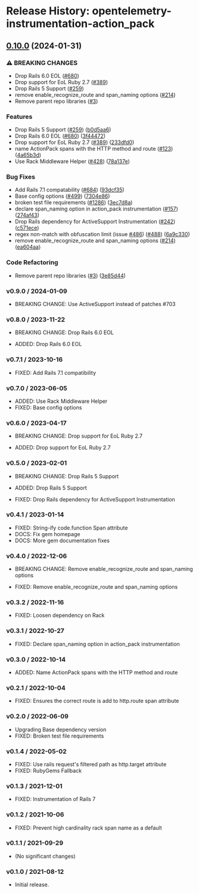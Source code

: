 # Release History: opentelemetry-instrumentation-action_pack

## [0.10.0](https://github.com/Shopify/opentelemetry-ruby-contrib/compare/opentelemetry-instrumentation-action_pack-v0.9.0...opentelemetry-instrumentation-action_pack/v0.10.0) (2024-01-31)


### ⚠ BREAKING CHANGES

* Drop Rails 6.0 EOL ([#680](https://github.com/Shopify/opentelemetry-ruby-contrib/issues/680))
* Drop support for EoL Ruby 2.7 ([#389](https://github.com/Shopify/opentelemetry-ruby-contrib/issues/389))
* Drop Rails 5 Support ([#259](https://github.com/Shopify/opentelemetry-ruby-contrib/issues/259))
* remove enable_recognize_route and span_naming options ([#214](https://github.com/Shopify/opentelemetry-ruby-contrib/issues/214))
* Remove parent repo libraries ([#3](https://github.com/Shopify/opentelemetry-ruby-contrib/issues/3))

### Features

* Drop Rails 5 Support ([#259](https://github.com/Shopify/opentelemetry-ruby-contrib/issues/259)) ([b0d5aa6](https://github.com/Shopify/opentelemetry-ruby-contrib/commit/b0d5aa68dd660546d28f8f89ef9004ec776c7bf6))
* Drop Rails 6.0 EOL ([#680](https://github.com/Shopify/opentelemetry-ruby-contrib/issues/680)) ([3f44472](https://github.com/Shopify/opentelemetry-ruby-contrib/commit/3f44472230964017d1831a47ea0661dc92d55909))
* Drop support for EoL Ruby 2.7 ([#389](https://github.com/Shopify/opentelemetry-ruby-contrib/issues/389)) ([233dfd0](https://github.com/Shopify/opentelemetry-ruby-contrib/commit/233dfd0dae81346e9687090f9d8dfb85215e0ba7))
* name ActionPack spans with the HTTP method and route ([#123](https://github.com/Shopify/opentelemetry-ruby-contrib/issues/123)) ([4a65b3d](https://github.com/Shopify/opentelemetry-ruby-contrib/commit/4a65b3d7f76603eba1d958964c64093f47846929))
* Use Rack Middleware Helper ([#428](https://github.com/Shopify/opentelemetry-ruby-contrib/issues/428)) ([78a137e](https://github.com/Shopify/opentelemetry-ruby-contrib/commit/78a137e6e95e4f4358e9a0f46d5e3e929e9f35be))


### Bug Fixes

* Add Rails 7.1 compatability ([#684](https://github.com/Shopify/opentelemetry-ruby-contrib/issues/684)) ([93dcf35](https://github.com/Shopify/opentelemetry-ruby-contrib/commit/93dcf359a8a66d17fed545f7a642f1d3a83d4ef4))
* Base config options ([#499](https://github.com/Shopify/opentelemetry-ruby-contrib/issues/499)) ([7304e86](https://github.com/Shopify/opentelemetry-ruby-contrib/commit/7304e86e9a3beba5c20f790b256bbb54469411ca))
* broken test file requirements ([#1286](https://github.com/Shopify/opentelemetry-ruby-contrib/issues/1286)) ([3ec7d8a](https://github.com/Shopify/opentelemetry-ruby-contrib/commit/3ec7d8a456dbd3c9bbad7b397a3da8b8a311d8e3))
* declare span_naming option in action_pack instrumentation ([#157](https://github.com/Shopify/opentelemetry-ruby-contrib/issues/157)) ([274af43](https://github.com/Shopify/opentelemetry-ruby-contrib/commit/274af43974a6830e883032661bddefbd2bdd0570))
* Drop Rails dependency for ActiveSupport Instrumentation ([#242](https://github.com/Shopify/opentelemetry-ruby-contrib/issues/242)) ([c571ece](https://github.com/Shopify/opentelemetry-ruby-contrib/commit/c571ecee6283e877fb7df3ea2b01acf722410551))
* regex non-match with obfuscation limit (issue [#486](https://github.com/Shopify/opentelemetry-ruby-contrib/issues/486)) ([#488](https://github.com/Shopify/opentelemetry-ruby-contrib/issues/488)) ([6a9c330](https://github.com/Shopify/opentelemetry-ruby-contrib/commit/6a9c33088c6c9f39b2bc30247a3ed825553c07d4))
* remove enable_recognize_route and span_naming options ([#214](https://github.com/Shopify/opentelemetry-ruby-contrib/issues/214)) ([ea604aa](https://github.com/Shopify/opentelemetry-ruby-contrib/commit/ea604aa77e0d4c26e1d178877dea75c795f039ee))


### Code Refactoring

* Remove parent repo libraries ([#3](https://github.com/Shopify/opentelemetry-ruby-contrib/issues/3)) ([3e85d44](https://github.com/Shopify/opentelemetry-ruby-contrib/commit/3e85d4436d338f326816c639cd2087751c63feb1))

### v0.9.0 / 2024-01-09

* BREAKING CHANGE: Use ActiveSupport instead of patches #703 

### v0.8.0 / 2023-11-22

* BREAKING CHANGE: Drop Rails 6.0 EOL

* ADDED: Drop Rails 6.0 EOL

### v0.7.1 / 2023-10-16

* FIXED: Add Rails 7.1 compatibility

### v0.7.0 / 2023-06-05

* ADDED: Use Rack Middleware Helper
* FIXED: Base config options 

### v0.6.0 / 2023-04-17

* BREAKING CHANGE: Drop support for EoL Ruby 2.7

* ADDED: Drop support for EoL Ruby 2.7 

### v0.5.0 / 2023-02-01

* BREAKING CHANGE: Drop Rails 5 Support 

* ADDED: Drop Rails 5 Support 
* FIXED: Drop Rails dependency for ActiveSupport Instrumentation 

### v0.4.1 / 2023-01-14

* FIXED: String-ify code.function Span attribute
* DOCS: Fix gem homepage 
* DOCS: More gem documentation fixes 

### v0.4.0 / 2022-12-06

* BREAKING CHANGE: Remove enable_recognize_route and span_naming options 

* FIXED: Remove enable_recognize_route and span_naming options 

### v0.3.2 / 2022-11-16

* FIXED: Loosen dependency on Rack

### v0.3.1 / 2022-10-27

* FIXED: Declare span_naming option in action_pack instrumentation

### v0.3.0 / 2022-10-14

* ADDED: Name ActionPack spans with the HTTP method and route 

### v0.2.1 / 2022-10-04

* FIXED: Ensures the correct route is add to http.route span attribute 

### v0.2.0 / 2022-06-09

* Upgrading Base dependency version
* FIXED: Broken test file requirements 

### v0.1.4 / 2022-05-02

* FIXED: Use rails request's filtered path as http.target attribute 
* FIXED: RubyGems Fallback 

### v0.1.3 / 2021-12-01

* FIXED: Instrumentation of Rails 7 

### v0.1.2 / 2021-10-06

* FIXED: Prevent high cardinality rack span name as a default 

### v0.1.1 / 2021-09-29

* (No significant changes)

### v0.1.0 / 2021-08-12

* Initial release.
